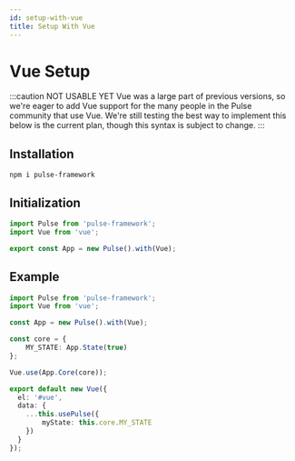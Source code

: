 ```yaml
---
id: setup-with-vue
title: Setup With Vue
---
```


# Vue Setup

:::caution NOT USABLE YET
Vue was a large part of previous versions, so we're eager to add Vue support for the many people in the Pulse community that use Vue. We're still testing the best way to implement this below is the current plan, though this syntax is subject to change.
:::

## Installation

```
npm i pulse-framework
```

## Initialization

```ts
import Pulse from 'pulse-framework';
import Vue from 'vue';

export const App = new Pulse().with(Vue);
```

## Example
```ts
import Pulse from 'pulse-framework';
import Vue from 'vue';

const App = new Pulse().with(Vue);

const core = {
    MY_STATE: App.State(true)
};

Vue.use(App.Core(core));

export default new Vue({
  el: '#vue',
  data: {
    ...this.usePulse({
        myState: this.core.MY_STATE
    })
  }
});
```